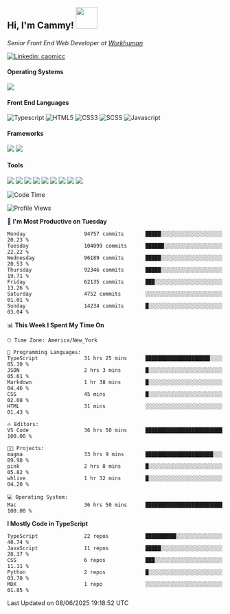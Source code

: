 <h2> Hi, I'm Cammy! <img src="https://media.giphy.com/media/WFEpbNDqjs312EZ06H/giphy.gif" width="50"></h2>
<p><em>Senior Front End Web Developer at <a href="http://workhuman.com">Workhuman</a> <img src="https://images.ctfassets.net/hff6luki1ys4/X1kMrXjaRqPywVHz2r343/9be6a49556aaa859e258725d744d1b31/whicon-social-recognition.svg" width="16"></em></p>

[![Linkedin: caomicc](https://img.shields.io/badge/-caomicc-blue?style=flat-square&logo=Linkedin&logoColor=white&link=https://www.linkedin.com/in/caomicc/)](https://www.linkedin.com/in/caomicc/)

#### Operating Systems

  ![](https://img.shields.io/badge/-MacOS-000?style=flat&logo=apple&logoColor=white)

#### Front End Languages

  ![Typescript](https://img.shields.io/badge/-Typescript-3178C6?style=flat-circle&logo=typescript&logoColor=white)
  ![HTML5](https://img.shields.io/badge/-HTML5-E34F26?style=flat-circle&logo=html5&logoColor=white)
  ![CSS3](https://img.shields.io/badge/-CSS3-1572B6?style=flat-circle&logo=css3&logoColor=white)
  ![SCSS](https://img.shields.io/badge/-SCSS-CC6699?style=flat-circle&logo=sass&logoColor=white)
  ![Javascript](https://img.shields.io/badge/-Javascript-F7DF1E?style=flat-circle&logo=javascript&logoColor=000)

#### Frameworks

  ![](https://img.shields.io/badge/-Next.js-black?style=flat&logo=next.js&logoColor=white)
  ![](https://img.shields.io/badge/-React-61DAFB?style=flat&logo=react&logoColor=black)


#### Tools

  ![](https://img.shields.io/badge/-VSCode-007ACC?style=flat&logo=visualstudio&logoColor=white)
  ![](https://img.shields.io/badge/-Oh_my_Zsh-black?style=flat&logo=windows-terminal&logoColor=white)
  ![](https://img.shields.io/badge/-Contentful-2478CC?style=flat&logo=contentful&logoColor=white)
  ![](https://img.shields.io/badge/-Figma-F24E1E?style=flat&logo=figma&logoColor=white)
  ![](https://img.shields.io/badge/-Jira-0052CC?style=flat&logo=jira&logoColor=white)
  ![](https://img.shields.io/badge/-Asana-F06A6A?style=flat&logo=asana&logoColor=white)
  ![](https://img.shields.io/badge/-Docker-2496ED?style=flat&logo=docker&logoColor=white)
  ![](https://img.shields.io/badge/-Vercel-black?style=flat&logo=vercel&logoColor=white)
  ![](https://img.shields.io/badge/-Netlify-00C7B7?style=flat&logo=netlify&logoColor=white)


<!--START_SECTION:waka-->
![Code Time](http://img.shields.io/badge/Code%20Time-1%2C454%20hrs%201%20min-blue)

![Profile Views](http://img.shields.io/badge/Profile%20Views-2-blue)

📅 **I'm Most Productive on Tuesday** 

```text
Monday                   94757 commits       █████░░░░░░░░░░░░░░░░░░░░   20.23 % 
Tuesday                  104099 commits      ██████░░░░░░░░░░░░░░░░░░░   22.22 % 
Wednesday                96189 commits       █████░░░░░░░░░░░░░░░░░░░░   20.53 % 
Thursday                 92346 commits       █████░░░░░░░░░░░░░░░░░░░░   19.71 % 
Friday                   62135 commits       ███░░░░░░░░░░░░░░░░░░░░░░   13.26 % 
Saturday                 4752 commits        ░░░░░░░░░░░░░░░░░░░░░░░░░   01.01 % 
Sunday                   14234 commits       █░░░░░░░░░░░░░░░░░░░░░░░░   03.04 % 
```


📊 **This Week I Spent My Time On** 

```text
🕑︎ Time Zone: America/New_York

💬 Programming Languages: 
TypeScript               31 hrs 25 mins      █████████████████████░░░░   85.30 % 
JSON                     2 hrs 3 mins        █░░░░░░░░░░░░░░░░░░░░░░░░   05.61 % 
Markdown                 1 hr 38 mins        █░░░░░░░░░░░░░░░░░░░░░░░░   04.46 % 
CSS                      45 mins             █░░░░░░░░░░░░░░░░░░░░░░░░   02.08 % 
HTML                     31 mins             ░░░░░░░░░░░░░░░░░░░░░░░░░   01.43 % 

🔥 Editors: 
VS Code                  36 hrs 50 mins      █████████████████████████   100.00 % 

🐱‍💻 Projects: 
magma                    33 hrs 9 mins       ██████████████████████░░░   89.98 % 
pink                     2 hrs 8 mins        █░░░░░░░░░░░░░░░░░░░░░░░░   05.82 % 
whlive                   1 hr 32 mins        █░░░░░░░░░░░░░░░░░░░░░░░░   04.20 % 

💻 Operating System: 
Mac                      36 hrs 50 mins      █████████████████████████   100.00 % 
```

**I Mostly Code in TypeScript** 

```text
TypeScript               22 repos            ██████████░░░░░░░░░░░░░░░   40.74 % 
JavaScript               11 repos            █████░░░░░░░░░░░░░░░░░░░░   20.37 % 
CSS                      6 repos             ███░░░░░░░░░░░░░░░░░░░░░░   11.11 % 
Python                   2 repos             █░░░░░░░░░░░░░░░░░░░░░░░░   03.70 % 
MDX                      1 repo              ░░░░░░░░░░░░░░░░░░░░░░░░░   01.85 % 
```




 Last Updated on 08/06/2025 19:18:52 UTC
<!--END_SECTION:waka-->
